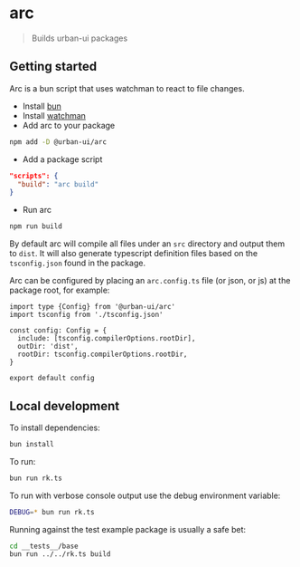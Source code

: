 # arc

> Builds urban-ui packages

## Getting started

Arc is a bun script that uses watchman to react to file changes.

* Install [bun](https://bun.sh/docs/installation)
* Install [watchman](https://facebook.github.io/watchman/docs/install)
* Add arc to your package

```sh
npm add -D @urban-ui/arc
```

* Add a package script

```json
"scripts": {
  "build": "arc build"
}
```

* Run arc

```sh
npm run build
```

By default arc will compile all files under an `src` directory and output them to `dist`. It will also generate typescript definition files based on the `tsconfig.json` found in the package.

Arc can be configured by placing an `arc.config.ts` file (or json, or js) at the package root, for example:

```
import type {Config} from '@urban-ui/arc'
import tsconfig from './tsconfig.json'

const config: Config = {
  include: [tsconfig.compilerOptions.rootDir],
  outDir: 'dist',
  rootDir: tsconfig.compilerOptions.rootDir,
}

export default config
```

## Local development

To install dependencies:

```bash
bun install
```

To run:

```bash
bun run rk.ts
```

To run with verbose console output use the debug environment variable:

```bash
DEBUG=* bun run rk.ts
```

Running against the test example package is usually a safe bet:

```bash
cd __tests__/base
bun run ../../rk.ts build
```